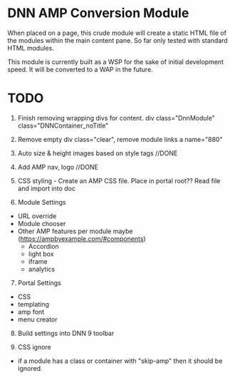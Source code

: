 DNN AMP Conversion Module
================================

When placed on a page, this crude module will create a static HTML file of the modules within the main content pane. So far only tested with standard HTML modules.

This module is currently built as a WSP for the sake of initial development speed. It will be converted to a WAP in the future. 

TODO
=============
1. Finish removing wrapping divs for content. div class="DnnModule" class="DNNContainer_noTitle"
2. Remove empty div class="clear", remove module links a name="880"
3. Auto size & height images based on style tags //DONE
4. Add AMP nav, logo //DONE
5. CSS styling - Create an AMP CSS file. Place in portal root?? Read file and import into doc

6. Module Settings
 - URL override
 - Module chooser
 - Other AMP features per module maybe (https://ampbyexample.com/#components)
   - Accordion
   - light box
   - iframe
   - analytics

7. Portal Settings
 - CSS
 - templating
 - amp font
 - menu creator

8. Build settings into DNN 9 toolbar


9. CSS ignore 
 - if a module has a class or container with "skip-amp" then it should be ignored.

